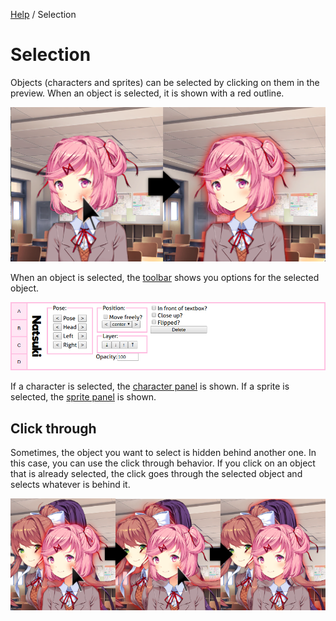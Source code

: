 [Help](index.md) / Selection

# Selection

Objects (characters and sprites) can be selected by clicking on them in the preview. When an object is selected, it is shown with a red outline.

![Selecting Natsuki](selection.png 'Selecting Natsuki')

When an object is selected, the [toolbar](toolbar.md) shows you options for the selected object.

![The character panel](panels/characters.png 'The character panel')

If a character is selected, the [character panel](panels/characters.md) is shown. If a sprite is selected, the [sprite panel](panels/sprite.md) is shown.

## Click through

Sometimes, the object you want to select is hidden behind another one. In this case, you can use the click through behavior. If you click on an object that is already selected, the click goes through the selected object and selects whatever is behind it.

![Clicking through multiple characters](selection_click_through.png 'Clicking through multiple characters')
